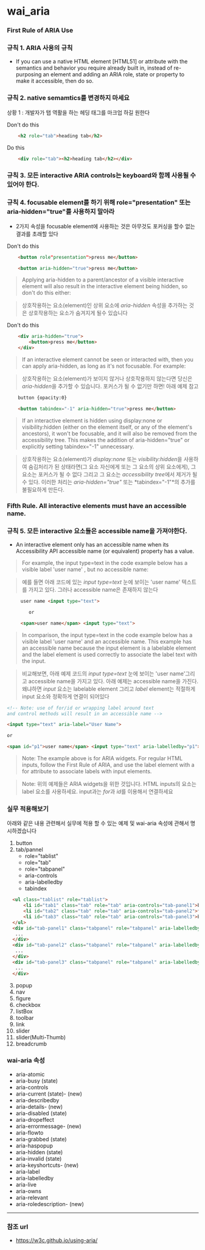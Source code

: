 # wai_aria

### First Rule of ARIA Use
### 규칙 1. ARIA 사용의 규칙
- If you can use a native HTML element [HTML51] or attribute with the semantics and behavior you require already built in, instead of re-purposing an element and adding an ARIA role, state or property to make it accessible, then do so.

### 규칙 2. native semamtics를 변경하지 마세요

상황 1 : 개발자가 탭 역활을 하는 헤딩 태그를 마크업 하길 원한다

Don't do this
~~~html
    <h2 role="tab">heading tab</h2>
~~~

Do this
~~~html
    <div role="tab"><h2>heading tab</h2></div>
~~~

### 규칙 3. 모든 interactive ARIA controls는 keyboard와 함께 사용될 수 있어야 한다.

### 규칙 4. focusable element를 하기 위해 role="presentation" 또는 aria-hidden="true"를 사용하지 말아라

- 2가지 속성을 focusable element에 사용하는 것은 아무것도 포커싱을 할수 없는 결과를 초래할 있다

Don't do this
~~~html
    <button role"presentation">press me</button>

    <button aria-hidden="true">press me</button>
~~~

> Applying aria-hidden to a parent/ancestor of a visible interactive element will also result in the interactive element being hidden, so don't do this either:

> 상호작용하는 요소(element)인 상위 요소에 *aria-hidden* 속성을 추가하는 것은 상호작용하는 요소가 숨겨지게 될수 있습니다

Don't do this
~~~html
    <div aria-hidden="true">
        <button>press me</button>
    </div>
~~~

> If an interactive element cannot be seen or interacted with, then you can apply aria-hidden, as long as it's not focusable. For example:

> 상호작용하는 요소(element)가 보이지 않거나 상호작용하지 않는다면 당신은 *aria-hidden*을 추가할 수 있습니다. 포커스가 될 수 없기만 하면! 아래 예제 참고

~~~html
    button {opacity:0}

    <button tabindex="-1" aria-hidden="true">press me</button>
~~~

> If an interactive element is hidden using display:none or visibility:hidden (either on the element itself, or any of the element's ancestors), it won't be focusable, and it will also be removed from the accessibility tree. This makes the addition of aria-hidden="true" or explicitly setting tabindex="-1" unnecessary.

> 상호작용하는 요소(element)가 *display:none* 또는 *visibility:hidden*을 사용하여 숨김처리가 된 상태라면(그 요소 자신에게 또는 그 요소의 상위 요소에게), 그 요소는 포커스가 될 수 없다 그리고 그 요소는 *accessibility tree*에서 제거가 될 수 있다. 이러한 처리는 *aria-hidden="true"* 또는 *tabindex="-1"*의 추가를 불필요하게 만든다.

### Fifth Rule. All interactive elements must have an accessible name.
### 규칙 5. 모든 interactive 요소들은 accessible name을 가져야한다.

- An interactive element only has an accessible name when its Accessibility API accessible name (or equivalent) property has a value.

> For example, the input type=text in the code example below has a visible label 'user name' , but no accessible name:

> 예를 들면 아래 코드에 있는 *input type=text* 눈에 보이는 'user name' 텍스트를 가지고 있다. 그러나 accessible name은 존재하지 않는다

~~~html
     user name <input type="text">

        or

     <span>user name</span> <input type="text">
~~~

> In comparison, the input type=text in the code example below has a visible label 'user name' and an accessible name. This example has an accessible name because the input element is a labelable element and the label element is used correctly to associate the label text with the input.

> 비교해보면, 아래 예제 코드의 *input type=text* 눈에 보이는 'user name'그리고 accessible name을 가지고 있다. 아래 예제는 accessible name을 가진다. 왜냐하면 *input* 요소는  labelable element 그리고 *label* element는 적절하게 input 요소와 정확하게 연결이 되어있다

~~~html
<!-- Note: use of for/id or wrapping label around text
and control methods will result in an accessible name -->

<input type="text" aria-label="User Name">

or

<span id="p1">user name</span> <input type="text" aria-labelledby="p1">

~~~

> Note: The example above is for ARIA widgets. For regular HTML inputs, follow the First Rule of ARIA, and use the label element with a for attribute to associate labels with input elements.

> Note: 위의 예제들은 ARIA widgets을 위한 것입니다. HTML inputs의 요소는 label 요소를 사용하세요. input과는 *for*과 *id*를 이용해서 연결하세요



### 실무 적용해보기

아래와 같은 내용 관련해서 실무에 적용 할 수 있는 예제 및 wai-aria 속성에 관해서 명시하겠습니다

1. button
2. tab/pannel
    - role="tablist"
    - role="tab"
    - role="tabpanel"
    - aria-controls
    - aria-labelledby
    - tabindex
  ~~~html
    <ul class="tablist" role="tablist">
        <li id="tab1" class="tab" role="tab" aria-controls="tab-panel1">boo</li>
        <li id="tab2" class="tab" role="tab" aria-controls="tab-panel2">far</li>
        <li id="tab3" class="tab" role="tab" aria-controls="tab-panel3">baz</li>
    </ul>
    <div id="tab-panel1" class="tabpanel" role="tabpanel" aria-labelledby="tab1">
     ...
    </div>
    <div id="tab-panel2" class="tabpanel" role="tabpanel" aria-labelledby="tab2">
     ...
    </div>
    <div id="tab-panel3" class="tabpanel" role="tabpanel" aria-labelledby="tab3">
     ...
    </div>
   ~~~

3. popup
4. nav
5. figure
6. checkbox
7. listBox
8. toolbar
9. link
10. slider
11. slider(Multi-Thumb)
12. breadcrumb

### wai-aria 속성


- aria-atomic
- aria-busy (state)
- aria-controls
- aria-current (state)- (new)
- aria-describedby
- aria-details- (new)
- aria-disabled (state)
- aria-dropeffect
- aria-errormessage- (new)
- aria-flowto
- aria-grabbed (state)
- aria-haspopup
- aria-hidden (state)
- aria-invalid (state)
- aria-keyshortcuts- (new)
- aria-label
- aria-labelledby
- aria-live
- aria-owns
- aria-relevant
- aria-roledescription- (new)

----------------------
### 참조 url
- https://w3c.github.io/using-aria/

